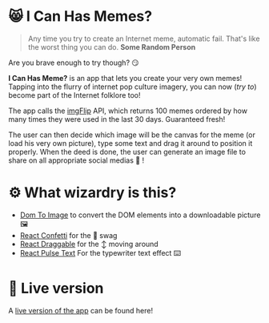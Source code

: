 #  😸 I Can Has Memes?

> Any time you try to create an Internet meme, automatic fail. That's like the worst thing you can do.
> **Some Random Person**

Are you brave enough to try though? 😏

**I Can Has Meme?** is an app that lets you create your very own memes! Tapping into the flurry of internet pop culture imagery, you can now (*try to*) become part of the Internet folklore too!

The app calls the [imgFlip](https://imgflip.com/api) API, which returns 100 memes ordered by how many times they were used in the last 30 days. Guaranteed fresh!

The user can then decide which image will be the canvas for the meme (or load his very own picture), type some text and drag it around to position it properly. When the deed is done, the user can generate an image file to share on all appropriate social medias 🥳 !

# ⚙️ What wizardry is this?

- [Dom To Image](https://www.npmjs.com/package/dom-to-image) to convert the DOM elements into a downloadable picture 🖼️
- [React Confetti](https://www.npmjs.com/package/react-confetti) for the 🎉 swag
- [React Draggable](https://www.npmjs.com/package/react-draggable) for the ↕️ moving around
- [React Pulse Text](https://www.npmjs.com/package/react-pulse-text) For the typewriter text effect ⌨️

# 🚀 Live version

A [live version of the app](https://i-can-has-memes.netlify.app/) can be found here!

